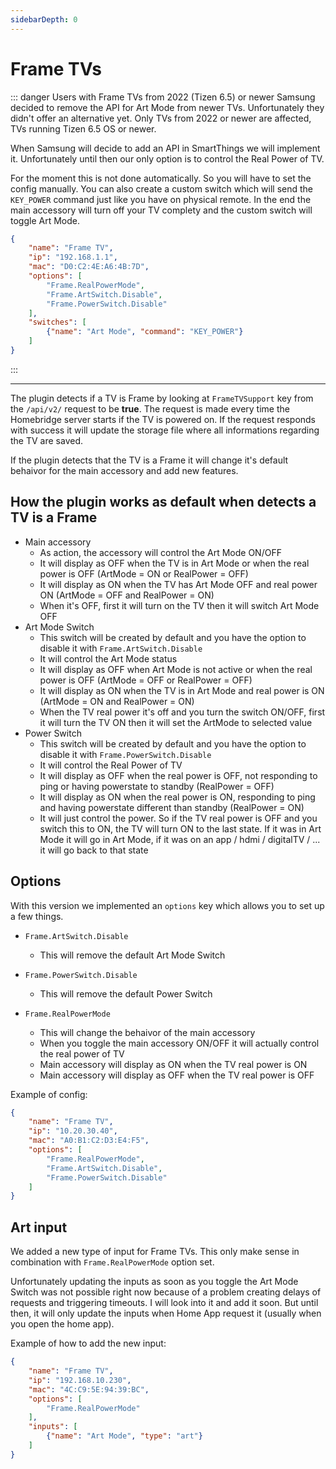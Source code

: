 ```yaml
---
sidebarDepth: 0
---
```


# Frame TVs

::: danger Users with Frame TVs from 2022 (Tizen 6.5) or newer
Samsung decided to remove the API for Art Mode from newer TVs. Unfortunately they didn't offer an alternative yet. Only TVs from 2022 or newer are affected, TVs running Tizen 6.5 OS or newer.

When Samsung will decide to add an API in SmartThings we will implement it. Unfortunately until then our only option is to control the Real Power of TV.

For the moment this is not done automatically. So you will have to set the config manually. You can also create a custom switch which will send the `KEY_POWER` command just like you have on physical remote. In the end the main accessory will turn off your TV complety and the custom switch will toggle Art Mode.

``` json
{
    "name": "Frame TV",
    "ip": "192.168.1.1",
    "mac": "D0:C2:4E:A6:4B:7D",
    "options": [
        "Frame.RealPowerMode",
        "Frame.ArtSwitch.Disable",
        "Frame.PowerSwitch.Disable"
    ],
    "switches": [
        {"name": "Art Mode", "command": "KEY_POWER"}
    ]
}
```

:::

***

The plugin detects if a TV is Frame by looking at `FrameTVSupport` key from the `/api/v2/` request to be **true**. The request is made every time the Homebridge server starts if the TV is powered on. If the request responds with success it will update the storage file where all informations regarding the TV are saved.

If the plugin detects that the TV is a Frame it will change it's default behaivor for the main accessory and add new features.

## How the plugin works as default when detects a TV is a Frame

- Main accessory
  - As action, the accessory will control the Art Mode ON/OFF
  - It will display as OFF when the TV is in Art Mode or when the real power is OFF (ArtMode = ON or RealPower = OFF)
  - It will display as ON when the TV has Art Mode OFF and real power ON (ArtMode = OFF and RealPower = ON)
  - When it's OFF, first it will turn on the TV then it will switch Art Mode OFF
- Art Mode Switch
  - This switch will be created by default and you have the option to disable it with `Frame.ArtSwitch.Disable`
  - It will control the Art Mode status
  - It will display as OFF when Art Mode is not active or when the real power is OFF (ArtMode = OFF or RealPower = OFF)
  - It will display as ON when the TV is in Art Mode and real power is ON (ArtMode = ON and RealPower = ON)
  - When the TV real power it's off and you turn the switch ON/OFF, first it will turn the TV ON then it will set the ArtMode to selected value
- Power Switch
  - This switch will be created by default and you have the option to disable it with `Frame.PowerSwitch.Disable`
  - It will control the Real Power of TV
  - It will display as OFF when the real power is OFF, not responding to ping or having powerstate to standby (RealPower = OFF)
  - It will display as ON when the real power is ON, responding to ping and having powerstate different than standby (RealPower = ON)
  - It will just control the power. So if the TV real power is OFF and you switch this to ON, the TV will turn ON to the last state. If it was in Art Mode it will go in Art Mode, if it was on an app / hdmi / digitalTV / ... it will go back to that state

## Options

With this version we implemented an `options` key which allows you to set up a few things.

- `Frame.ArtSwitch.Disable`
  - This will remove the default Art Mode Switch

- `Frame.PowerSwitch.Disable`
  - This will remove the default Power Switch

- `Frame.RealPowerMode`
  - This will change the behaivor of the main accessory
  - When you toggle the main accessory ON/OFF it will actually control the real power of TV
  - Main accessory will display as ON when the TV real power is ON
  - Main accessory will display as OFF when the TV real power is OFF

Example of config:

``` json
{
    "name": "Frame TV",
    "ip": "10.20.30.40",
    "mac": "A0:B1:C2:D3:E4:F5",
    "options": [
        "Frame.RealPowerMode",
        "Frame.ArtSwitch.Disable",
        "Frame.PowerSwitch.Disable"
    ]
}
```

## Art input

We added a new type of input for Frame TVs. This only make sense in combination with `Frame.RealPowerMode` option set.

Unfortunately updating the inputs as soon as you toggle the Art Mode Switch was not possible right now because of a problem creating delays of requests and triggering timeouts.
I will look into it and add it soon. But until then, it will only update the inputs when Home App request it (usually when you open the home app).

Example of how to add the new input:

``` json
{
    "name": "Frame TV",
    "ip": "192.168.10.230",
    "mac": "4C:C9:5E:94:39:BC",
    "options": [
        "Frame.RealPowerMode"
    ],
    "inputs": [
        {"name": "Art Mode", "type": "art"}
    ]
}
```

